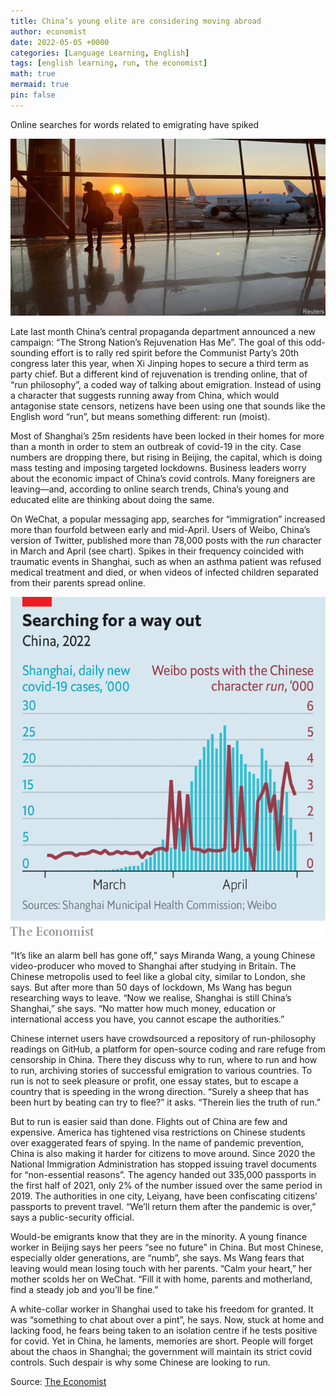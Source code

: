 ```yaml
---
title: China’s young elite are considering moving abroad
author: economist
date: 2022-05-05 +0000
categories: [Language Learning, English]
tags: [english learning, run, the economist]
math: true
mermaid: true
pin: false
---
```


Online searches for words related to emigrating have spiked

![run1](/assets/img/posts/202205/run1.jpg)




Late last month China’s central propaganda department announced a new campaign: “The Strong Nation’s Rejuvenation Has Me”. The goal of this odd-sounding effort is to rally red spirit before the Communist Party’s 20th congress later this year, when Xi Jinping hopes to secure a third term as party chief. But a different kind of rejuvenation is trending online, that of “run philosophy”, a coded way of talking about emigration. Instead of using a character that suggests running away from China, which would antagonise state censors, netizens have been using one that sounds like the English word “run”, but means something different: run (moist).



Most of Shanghai’s 25m residents have been locked in their homes for more than a month in order to stem an outbreak of covid-19 in the city. Case numbers are dropping there, but rising in Beijing, the capital, which is doing mass testing and imposing targeted lockdowns. Business leaders worry about the economic impact of China’s covid controls. Many foreigners are leaving—and, according to online search trends, China’s young and educated elite are thinking about doing the same.





On WeChat, a popular messaging app, searches for “immigration” increased more than fourfold between early and mid-April. Users of Weibo, China’s version of Twitter, published more than 78,000 posts with the *run* character in March and April (see chart). Spikes in their frequency coincided with traumatic events in Shanghai, such as when an asthma patient was refused medical treatment and died, or when videos of infected children separated from their parents spread online.



![run2](/assets/img/posts/202205/run2.png)

“It’s like an alarm bell has gone off,” says Miranda Wang, a young Chinese video-producer who moved to Shanghai after studying in Britain. The Chinese metropolis used to feel like a global city, similar to London, she says. But after more than 50 days of lockdown, Ms Wang has begun researching ways to leave. “Now we realise, Shanghai is still China’s Shanghai,” she says. “No matter how much money, education or international access you have, you cannot escape the authorities.”



Chinese internet users have crowdsourced a repository of run-philosophy readings on GitHub, a platform for open-source coding and rare refuge from censorship in China. There they discuss why to run, where to run and how to run, archiving stories of successful emigration to various countries. To run is not to seek pleasure or profit, one essay states, but to escape a country that is speeding in the wrong direction. “Surely a sheep that has been hurt by beating can try to flee?” it asks. “Therein lies the truth of run.”





But to run is easier said than done. Flights out of China are few and expensive. America has tightened visa restrictions on Chinese students over exaggerated fears of spying. In the name of pandemic prevention, China is also making it harder for citizens to move around. Since 2020 the National Immigration Administration has stopped issuing travel documents for “non-essential reasons”. The agency handed out 335,000 passports in the first half of 2021, only 2% of the number issued over the same period in 2019. The authorities in one city, Leiyang, have been confiscating citizens’ passports to prevent travel. “We’ll return them after the pandemic is over,” says a public-security official.





Would-be emigrants know that they are in the minority. A young finance worker in Beijing says her peers “see no future” in China. But most Chinese, especially older generations, are “numb”, she says. Ms Wang fears that leaving would mean losing touch with her parents. “Calm your heart,” her mother scolds her on WeChat. “Fill it with home, parents and motherland, find a steady job and you’ll be fine.”





A white-collar worker in Shanghai used to take his freedom for granted. It was “something to chat about over a pint”, he says. Now, stuck at home and lacking food, he fears being taken to an isolation centre if he tests positive for covid. Yet in China, he laments, memories are short. People will forget about the chaos in Shanghai; the government will maintain its strict covid controls. Such despair is why some Chinese are looking to run. 





Source: [The Economist](https://www.economist.com/china/2022/05/05/chinas-young-elite-are-considering-moving-abroad)

